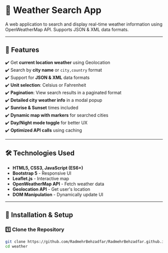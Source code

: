 # 📌 Weather Search App

A web application to search and display real-time weather information using OpenWeatherMap API. Supports JSON & XML data formats.

---

## 🌟 Features
✔️ Get **current location weather** using Geolocation  
✔️ Search by **city name** or `city,country` format  
✔️ Support for **JSON & XML** data formats  
✔️ **Unit selection**: Celsius or Fahrenheit  
✔️ **Pagination**: View search results in a paginated format  
✔️ **Detailed city weather info** in a modal popup  
✔️ **Sunrise & Sunset** times included  
✔️ **Dynamic map with markers** for searched cities  
✔️ **Day/Night mode toggle** for better UX  
✔️ **Optimized API calls** using caching  

---

## 🛠 Technologies Used  
- **HTML5, CSS3, JavaScript (ES6+)**  
- **Bootstrap 5** - Responsive UI  
- **Leaflet.js** - Interactive map  
- **OpenWeatherMap API** - Fetch weather data  
- **Geolocation API** - Get user's location  
- **DOM Manipulation** - Dynamically update UI  

---

## 🚀 Installation & Setup  

### 1️⃣ Clone the Repository  
```bash
git clone https://github.com/RadmehrBehzadfar/RadmehrBehzadfar.github.io.git
cd weather
